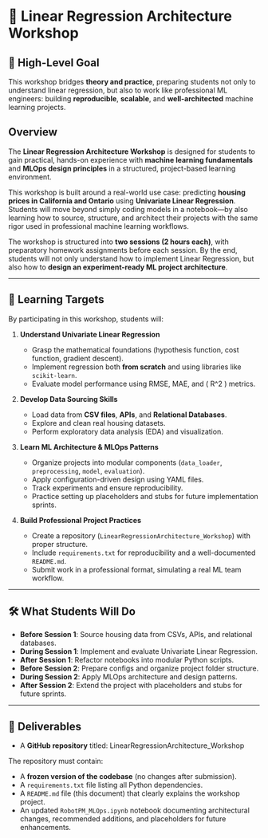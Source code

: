 # 🏡 Linear Regression Architecture Workshop

## 🚀 High-Level Goal

This workshop bridges **theory and practice**, preparing students not only to understand linear regression, but also to work like professional ML engineers: building **reproducible**, **scalable**, and **well-architected** machine learning projects.

## Overview

The **Linear Regression Architecture Workshop** is designed for students to gain practical, hands-on experience with **machine learning fundamentals** and **MLOps design principles** in a structured, project-based learning environment.  

This workshop is built around a real-world use case: predicting **housing prices in California and Ontario** using **Univariate Linear Regression**. Students will move beyond simply coding models in a notebook—by also learning how to source, structure, and architect their projects with the same rigor used in professional machine learning workflows.  

The workshop is structured into **two sessions (2 hours each)**, with preparatory homework assignments before each session. By the end, students will not only understand how to implement Linear Regression, but also how to **design an experiment-ready ML project architecture**.

---

## 🎯 Learning Targets

By participating in this workshop, students will:

1. **Understand Univariate Linear Regression**  
   - Grasp the mathematical foundations (hypothesis function, cost function, gradient descent).  
   - Implement regression both **from scratch** and using libraries like `scikit-learn`.  
   - Evaluate model performance using RMSE, MAE, and \( R^2 \) metrics.  

2. **Develop Data Sourcing Skills**  
   - Load data from **CSV files**, **APIs**, and **Relational Databases**.  
   - Explore and clean real housing datasets.  
   - Perform exploratory data analysis (EDA) and visualization.  

3. **Learn ML Architecture & MLOps Patterns**  
   - Organize projects into modular components (`data_loader`, `preprocessing`, `model`, `evaluation`).  
   - Apply configuration-driven design using YAML files.  
   - Track experiments and ensure reproducibility.  
   - Practice setting up placeholders and stubs for future implementation sprints.  

4. **Build Professional Project Practices**  
   - Create a repository (`LinearRegressionArchitecture_Workshop`) with proper structure.  
   - Include `requirements.txt` for reproducibility and a well-documented `README.md`.  
   - Submit work in a professional format, simulating a real ML team workflow.  

---

## 🛠️ What Students Will Do

- **Before Session 1**: Source housing data from CSVs, APIs, and relational databases.  
- **During Session 1**: Implement and evaluate Univariate Linear Regression.  
- **After Session 1**: Refactor notebooks into modular Python scripts.  
- **Before Session 2**: Prepare configs and organize project folder structure.  
- **During Session 2**: Apply MLOps architecture and design patterns.  
- **After Session 2**: Extend the project with placeholders and stubs for future sprints.  

---

## 📂 Deliverables

- A **GitHub repository** titled:  LinearRegressionArchitecture_Workshop

The repository must contain:  
- A **frozen version of the codebase** (no changes after submission).  
- A `requirements.txt` file listing all Python dependencies.  
- A `README.md` file (this document) that clearly explains the workshop project.  
- An updated `RobotPM_MLOps.ipynb` notebook documenting architectural changes, recommended additions, and placeholders for future enhancements.  



